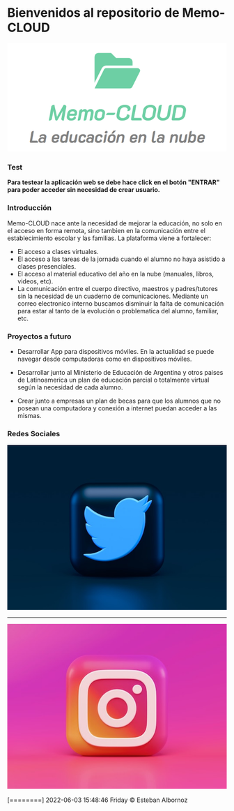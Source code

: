 # Bienvenidos al repositorio de Memo-CLOUD
![](https://raw.githubusercontent.com/Cangre81/trabajo-FINAL/master/assets/img%20Memo.png)

### Test
**Para testear la aplicación web se debe hace click en el botón "ENTRAR" para poder acceder sin necesidad de crear usuario.**

### Introducción
Memo-CLOUD nace ante la necesidad de mejorar la educación, no solo en el acceso en forma remota, sino tambien en la comunicación entre el establecimiento escolar y las familias.
La plataforma viene a fortalecer:
- El acceso a clases virtuales.
- El acceso a las tareas de la jornada cuando el alumno no haya asistido a clases presenciales.
- El acceso al material educativo del año en la nube (manuales, libros, videos, etc).
- La comunicación entre el cuerpo directivo, maestros y padres/tutores sin la necesidad de un cuaderno de comunicaciones. Mediante un correo electronico interno buscamos disminuir la falta de comunicación para estar al tanto de la evolución o problematica del alumno, familiar, etc.

### Proyectos a futuro
- Desarrollar App para dispositivos móviles. En la actualidad se puede navegar desde computadoras como en dispositivos móviles.

- Desarrollar junto al Ministerio de Educación de Argentina y otros paises de Latinoamerica un plan de educación parcial o totalmente virtual según la necesidad de cada alumno. 

- Crear junto a empresas un plan de becas para que los alumnos que no posean una computadora y conexión a internet puedan acceder a las mismas.

### Redes Sociales
[![](https://raw.githubusercontent.com/Cangre81/trabajo-FINAL/master/assets/alexander-shatov-k1xf2D7jWUs-unsplash.jpg)](http://twitter.com)

------------

[![](https://raw.githubusercontent.com/Cangre81/trabajo-FINAL/master/assets/alexander-shatov-_tF3vug2FhQ-unsplash.jpg)](http://instagram.com)


[========]
2022-06-03 15:48:46 Friday
&copy; Esteban Albornoz

